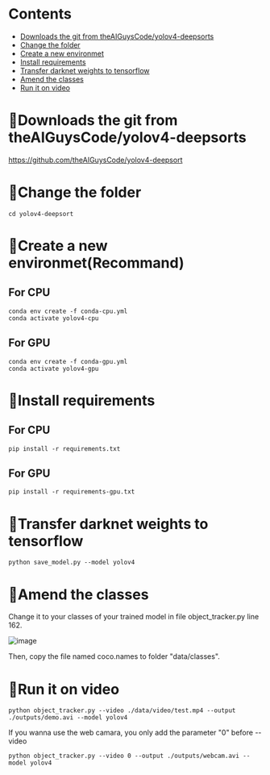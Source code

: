 Contents
====
- [Downloads the git from theAIGuysCode/yolov4-deepsorts](#downloads-the-git-from-theAIGuysCode/yolov4-deepsorts)
- [Change the folder](#change-the-folder)
- [Create a new environmet](#create-a-new-environmet(recommand))
- [Install requirements](#install-requirements)
- [Transfer darknet weights to tensorflow](#transfer-darknet-weights-to-tensorflow)
- [Amend the classes](#amend-the-classes)
- [Run it on video](#run-it-on-video)

🔱Downloads the git from theAIGuysCode/yolov4-deepsorts
====
https://github.com/theAIGuysCode/yolov4-deepsort

🔱Change the folder
====
    cd yolov4-deepsort

🔱Create a new environmet(Recommand)
====
## For CPU
    conda env create -f conda-cpu.yml
    conda activate yolov4-cpu

## For GPU
    conda env create -f conda-gpu.yml
    conda activate yolov4-gpu
    
🔱Install requirements
====
## For CPU
    pip install -r requirements.txt
    
## For GPU
    pip install -r requirements-gpu.txt
    
🔱Transfer darknet weights to tensorflow
====
    python save_model.py --model yolov4 

🔱Amend the classes
====
Change it to your classes of your trained model in file object_tracker.py line 162.

![image](https://user-images.githubusercontent.com/46515944/183457191-d5135ed6-bf24-413f-a21c-04138275e4c5.png)

Then, copy the file named coco.names to folder "data/classes".


🔱Run it on video
====
    python object_tracker.py --video ./data/video/test.mp4 --output ./outputs/demo.avi --model yolov4

If you wanna use the web camara, you only add the parameter "0" before --video

    python object_tracker.py --video 0 --output ./outputs/webcam.avi --model yolov4
